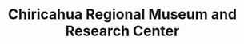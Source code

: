 ---
layout: repo
title: "Chiricahua Regional Museum and Research Center"
id: 13019
permalink: repos/13019/
---